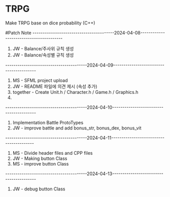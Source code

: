 # TRPG
Make TRPG base on dice probability
(C++)

#Patch Note
----------------------------------------2024-04-08----------------------------------------
1. JW - Balance/주사위 규칙 생성
2. JW - Balance/속성별 규칙 생성

----------------------------------------2024-04-09----------------------------------------
1. MS - SFML project upload
2. JW - README 파일에 의견 제시 (속성 추가)
3. together - Create Unit.h / Character.h / Game.h / Graphics.h
4. 
----------------------------------------2024-04-10----------------------------------------
1. Implementation Battle ProtoTypes
2. JW - improve battle and add bonus_str, bonus_dex, bonus_vit

----------------------------------------2024-04-11----------------------------------------
1. MS - Divide header files and CPP files
2. JW - Making button Class
3. MS - improve button Class

----------------------------------------2024-04-13----------------------------------------
1. JW - debug button Class

